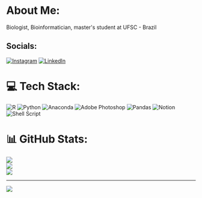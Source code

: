 # About Me:
Biologist, Bioinformatician, master's student at UFSC - Brazil

## Socials:
[![Instagram](https://img.shields.io/badge/Instagram-%23E4405F.svg?logo=Instagram&logoColor=white)](https://instagram.com/phraohs.son) [![LinkedIn](https://img.shields.io/badge/LinkedIn-%230077B5.svg?logo=linkedin&logoColor=white)](https://linkedin.com/in/vilmar-filho) 


# 💻 Tech Stack:
![R](https://img.shields.io/badge/r-%23276DC3.svg?style=flat&logo=r&logoColor=white) ![Python](https://img.shields.io/badge/python-3670A0?style=flat&logo=python&logoColor=ffdd54) ![Anaconda](https://img.shields.io/badge/Anaconda-%2344A833.svg?style=flat&logo=anaconda&logoColor=white) ![Adobe Photoshop](https://img.shields.io/badge/adobephotoshop-%2331A8FF.svg?style=flat&logo=adobephotoshop&logoColor=white) ![Pandas](https://img.shields.io/badge/pandas-%23150458.svg?style=flat&logo=pandas&logoColor=white) ![Notion](https://img.shields.io/badge/Notion-%23000000.svg?style=flat&logo=notion&logoColor=white) ![Shell Script](https://img.shields.io/badge/shell_script-%23121011.svg?style=flat&logo=gnu-bash&logoColor=white)

# 📊 GitHub Stats:
![](https://github-readme-stats.vercel.app/api?username=pharaohs-son&theme=react&hide_border=false&include_all_commits=false&count_private=true)<br/>
![](https://github-readme-streak-stats.herokuapp.com/?user=pharaohs-son&theme=react&hide_border=false)<br/>
![](https://github-readme-stats.vercel.app/api/top-langs/?username=pharaohs-son&theme=react&hide_border=false&include_all_commits=false&count_private=true&layout=compact)

---
[![](https://visitcount.itsvg.in/api?id=pharaohs-son&icon=2&color=0)](https://visitcount.itsvg.in)
